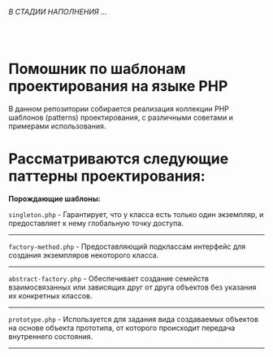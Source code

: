 *В СТАДИИ НАПОЛНЕНИЯ ...*

<br/><br/>

# Помошник по шаблонам проектирования на языке PHP
В данном репозитории собирается реализация коллекции PHP шаблонов (patterns) проектирования, с различными советами и примерами использования.

# Рассматриваются следующие паттерны проектирования:

**Порождающие шаблоны:**

`singleton.php` - Гарантирует, что у класса есть только один экземпляр, и предоставляет к нему глобальную точку доступа.
- - -
`factory-method.php` - Предоставляющий подклассам интерфейс для создания экземпляров некоторого класса.
- - -
`abstract-factory.php` - Обеспечивает создание семейств взаимосвязанных или зависящих друг от друга объектов без указания их конкретных классов.
- - -
`prototype.php` - Используется для задания вида создаваемых объектов на основе объекта прототипа, от которого происходит передача внутреннего состояния.
- - -